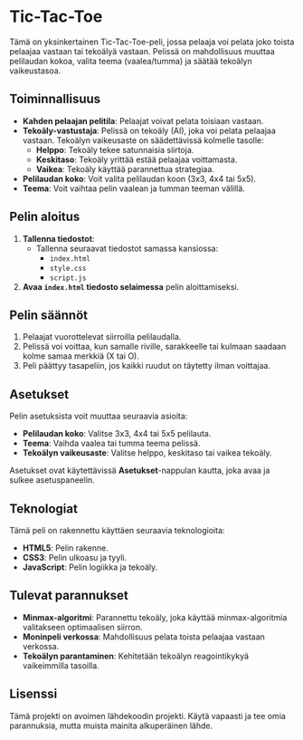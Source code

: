 # Tic-Tac-Toe

Tämä on yksinkertainen Tic-Tac-Toe-peli, jossa pelaaja voi pelata joko toista pelaajaa vastaan tai tekoälyä vastaan. Pelissä on mahdollisuus muuttaa pelilaudan kokoa, valita teema (vaalea/tumma) ja säätää tekoälyn vaikeustasoa.

## Toiminnallisuus

- **Kahden pelaajan pelitila**: Pelaajat voivat pelata toisiaan vastaan.
- **Tekoäly-vastustaja**: Pelissä on tekoäly (AI), joka voi pelata pelaajaa vastaan. Tekoälyn vaikeusaste on säädettävissä kolmelle tasolle:
  - **Helppo**: Tekoäly tekee satunnaisia siirtoja.
  - **Keskitaso**: Tekoäly yrittää estää pelaajaa voittamasta.
  - **Vaikea**: Tekoäly käyttää parannettua strategiaa.
- **Pelilaudan koko**: Voit valita pelilaudan koon (3x3, 4x4 tai 5x5).
- **Teema**: Voit vaihtaa pelin vaalean ja tumman teeman välillä.

## Pelin aloitus

1. **Tallenna tiedostot**:
   - Tallenna seuraavat tiedostot samassa kansiossa:
     - `index.html`
     - `style.css`
     - `script.js`
2. **Avaa `index.html` tiedosto selaimessa** pelin aloittamiseksi.

## Pelin säännöt

1. Pelaajat vuorottelevat siirroilla pelilaudalla.
2. Pelissä voi voittaa, kun samalle riville, sarakkeelle tai kulmaan saadaan kolme samaa merkkiä (X tai O).
3. Peli päättyy tasapeliin, jos kaikki ruudut on täytetty ilman voittajaa.

## Asetukset

Pelin asetuksista voit muuttaa seuraavia asioita:

- **Pelilaudan koko**: Valitse 3x3, 4x4 tai 5x5 pelilauta.
- **Teema**: Vaihda vaalea tai tumma teema pelissä.
- **Tekoälyn vaikeusaste**: Valitse helppo, keskitaso tai vaikea tekoäly.

Asetukset ovat käytettävissä **Asetukset**-nappulan kautta, joka avaa ja sulkee asetuspaneelin.

## Teknologiat

Tämä peli on rakennettu käyttäen seuraavia teknologioita:

- **HTML5**: Pelin rakenne.
- **CSS3**: Pelin ulkoasu ja tyyli.
- **JavaScript**: Pelin logiikka ja tekoäly.

## Tulevat parannukset

- **Minmax-algoritmi**: Parannettu tekoäly, joka käyttää minmax-algoritmia valitakseen optimaalisen siirron.
- **Moninpeli verkossa**: Mahdollisuus pelata toista pelaajaa vastaan verkossa.
- **Tekoälyn parantaminen**: Kehitetään tekoälyn reagointikykyä vaikeimmilla tasoilla.

## Lisenssi

Tämä projekti on avoimen lähdekoodin projekti. Käytä vapaasti ja tee omia parannuksia, mutta muista mainita alkuperäinen lähde.

